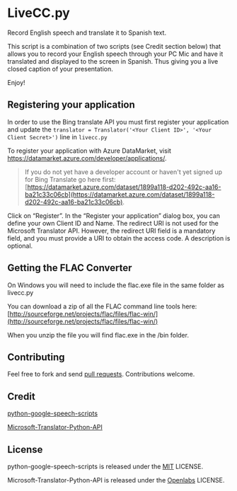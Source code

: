 LiveCC.py
==============

Record English speech and translate it to Spanish text.

This script is a combination of two scripts (see Credit section below) that allows you to record your English speech through your PC Mic and have it translated and displayed to the screen in Spanish. Thus giving you a live closed caption of your presentation. 

Enjoy!


Registering your application
----------------------------

In order to use the Bing translate API you must first register your application and update the
`translator = Translator('<Your Client ID>', '<Your Client Secret>')`
line in `livecc.py`

To register your application with Azure DataMarket, visit https://datamarket.azure.com/developer/applications/. 

>If you do not yet have a developer account or haven't yet signed up for Bing Translate go here first: [https://datamarket.azure.com/dataset/1899a118-d202-492c-aa16-ba21c33c06cb](https://datamarket.azure.com/dataset/1899a118-d202-492c-aa16-ba21c33c06cb). 

Click on “Register”. In the
“Register your application” dialog box, you can define your own
Client ID and Name. The redirect URI is not used for the Microsoft
Translator API. However, the redirect URI field is a mandatory field,
and you must provide a URI to obtain the access code. A description is
optional.

Getting the FLAC Converter
----------------------------

On Windows you will need to include the flac.exe file in the same folder as livecc.py

You can download a zip of all the FLAC command line tools here: [http://sourceforge.net/projects/flac/files/flac-win/](http://sourceforge.net/projects/flac/files/flac-win/)

When you unzip the file you will find flac.exe in the /bin folder.

Contributing
------------

Feel free to fork and send [pull requests](http://help.github.com/fork-a-repo/).  Contributions welcome.

Credit
------------

[python-google-speech-scripts](https://github.com/jeysonmc/python-google-speech-scripts)

[Microsoft-Translator-Python-API](https://github.com/openlabs/Microsoft-Translator-Python-API)

License
-------

python-google-speech-scripts is released under the [MIT](http://opensource.org/licenses/MIT) LICENSE.

Microsoft-Translator-Python-API is released under the [Openlabs](https://github.com/openlabs/Microsoft-Translator-Python-API/blob/master/LICENSE) LICENSE.
